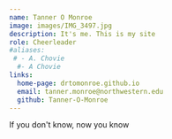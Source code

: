 ```yaml
---
name: Tanner O Monroe
image: images/IMG_3497.jpg
description: It's me. This is my site
role: Cheerleader
#aliases:
 # - A. Chovie
  #- A Chovie
links:
  home-page: drtomonroe.github.io
  email: tanner.monroe@northwestern.edu
  github: Tanner-O-Monroe
---
```


If you don't know, now you know
